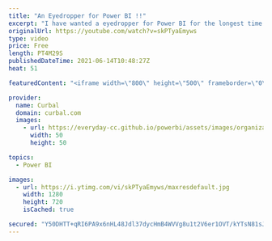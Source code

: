 ```yaml
---
title: "An Eyedropper for Power BI !!"
excerpt: "I have wanted a eyedropper for Power BI for the longest time and I finally got one that works not only for Power BI but for anything on your screen.  With this you will also get: Chapters: 00:00 Intro 00:52 Color picker for power bi 02:20 Create your own split screen pattern 03:00 Preview of svgs on"
originalUrl: https://youtube.com/watch?v=skPTyaEmyws
type: video
price: Free
length: PT4M29S
publishedDateTime: 2021-06-14T10:48:27Z
heat: 51

featuredContent: "<iframe width=\"800\" height=\"500\" frameborder=\"0\" src=\"https://www.youtube.com/embed/skPTyaEmyws\" allow=\"accelerometer; autoplay; encrypted-media; gyroscope; picture-in-picture\" allowfullscreen></iframe>"

provider:
  name: Curbal
  domain: curbal.com
  images:
    - url: https://everyday-cc.github.io/powerbi/assets/images/organizations/curbal.com-50x50.jpg
      width: 50
      height: 50

topics:
  - Power BI

images:
  - url: https://i.ytimg.com/vi/skPTyaEmyws/maxresdefault.jpg
    width: 1280
    height: 720
    isCached: true

secured: "Y50DHTT+qRI6PA9x6nHL48Jdl37dycHmB4WVVg8u1t2V6er1OVT/kYTsN81sJJl72Axs86sbBtIv0RWe780xGA2UKVxhUgRLoUYvnXLDlcIFqi2GRD8Vz/C/n3U8HGZlQ6JnjZ73i1LjHnGHkKhTPpORNL0S5Zbz9culZr5v1/2WaKrrb690bwFIj3kBDxEbyTLboRGxHPJOMA8n1x5LvcEvWzxlFunSKDyk5wk2ZtjHJIg9MHKAXZysPHWNLjAv9kz+lpYccQUF0eF5BMaRzc4hqPx1HQSrFmRC1DPzpttLfOSbWrV+38zWQDA8lFvJFnFMmGgBzwTC8JjZ0uKttLOWfltOAbKiiI/h/AYL4e+bkG3OoK/rnWJMpjIvOMhpKV1EQ6nRpS8/thUKQmaCRcnqbheGRY+R8+E0bylMByA=;K38Gz3rKjpuinEnp58kKWQ=="
---
```


